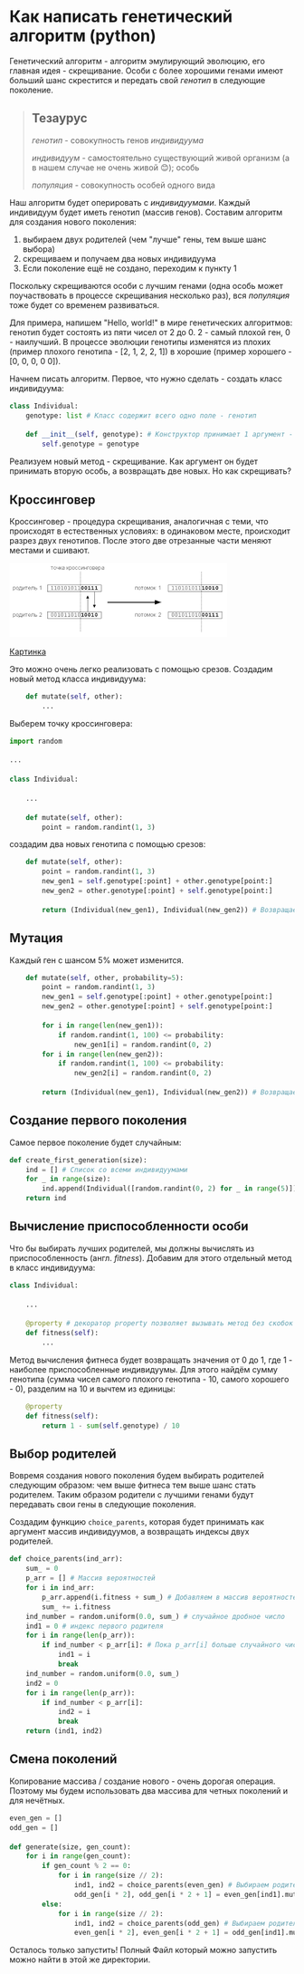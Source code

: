 # Как написать генетический алгоритм (python)

Генетический алгоритм - алгоритм эмулирующий эволюцию, его главная идея - скрещивание. Особи с более хорошими генами имеют больший шанс скрестится и передать свой _генотип_ в следующие поколение.

> ## Тезаурус
>
> _генотип_ - совокупность генов _индивидуума_
>
> _индивидуум_ - самостоятельно существующий живой организм (а в нашем случае не очень живой :blush:); особь
>
> _популяция_ - совокупность особей одного вида

Наш алгоритм будет оперировать с _индивидуумами_. Каждый индивидуум будет иметь генотип (массив генов). Составим алгоритм для создания нового поколения:

1. выбираем двух родителей (чем "лучше" гены, тем выше шанс выбора)
2. скрещиваем и получаем два новых индивидуума
3. Если поколение ещё не создано, переходим к пункту 1

Поскольку скрещиваются особи с лучшим генами (одна особь может поучаствовать в процессе скрещивания несколько раз), вся _популяция_ тоже будет со временем развиваться.

Для примера, напишем "Hello, world!" в мире генетических алгоритмов: генотип будет состоять из пяти чисел от 2 до 0. 2 - самый плохой ген, 0 - наилучший. В процессе эволюции генотипы изменятся из плохих (пример плохого генотипа - [2, 1, 2, 2, 1]) в хорошие (пример хорошего - [0, 0, 0, 0 0]).

Начнем писать алгоритм. Первое, что нужно сделать - создать класс индивидуума:

```python
class Individual:
    genotype: list # Класс содержит всего одно поле - генотип

    def __init__(self, genotype): # Конструктор принимает 1 аргумент - генотип
        self.genotype = genotype
```

Реализуем новый метод - скрещивание. Как аргумент он будет принимать вторую особь, а возвращать две новых. Но как скрещивать?

## Кроссинговер

Кроссинговер - процедура скрещивания, аналогичная с теми, что происходят в естественных условиях: в одинаковом месте, происходит разрез двух генотипов. После этого две отрезанные части меняют местами и сшивают.

![jj](index.png)

[Картинка](http://www.ievbras.ru/ecostat/Kiril/Library/Book1/Content392/Content392.htm)

Это можно очень легко реализовать с помощью срезов. Создадим новый метод класса индивидуума:

```python
    def mutate(self, other):
        ...
```

Выберем точку кроссинговера:

```python
import random

...

class Individual:
    
    ...

    def mutate(self, other):
        point = random.randint(1, 3)
```

создадим два новых генотипа с помощью срезов:

```python
    def mutate(self, other):
        point = random.randint(1, 3)
        new_gen1 = self.genotype[:point] + other.genotype[point:]
        new_gen2 = other.genotype[:point] + self.genotype[point:]

        return (Individual(new_gen1), Individual(new_gen2)) # Возвращаем две новых особи
```

## Мутация

Каждый ген с шансом 5% может изменится.

```python
    def mutate(self, other, probability=5):
        point = random.randint(1, 3)
        new_gen1 = self.genotype[:point] + other.genotype[point:]
        new_gen2 = other.genotype[:point] + self.genotype[point:]

        for i in range(len(new_gen1)):
            if random.randint(1, 100) <= probability:
                new_gen1[i] = random.randint(0, 2)
        for i in range(len(new_gen2)):
            if random.randint(1, 100) <= probability:
                new_gen2[i] = random.randint(0, 2)

        return (Individual(new_gen1), Individual(new_gen2)) # Возвращаем две новых особи
```

## Создание первого поколения

Самое первое поколение будет случайным:

```python
def create_first_generation(size):
    ind = [] # Список со всеми индивидуумами
    for _ in range(size):
        ind.append(Individual([random.randint(0, 2) for _ in range(5)])) # создаём список из 5 случайных элементов от 0 до 2
    return ind 
```

## Вычисление приспособленности особи

Что бы выбирать лучших родителей, мы должны вычислять из приспособленность (англ. _fitness_). Добавим для этого отдельный метод в класс индивидуума:

```python
class Individual:

    ...

    @property # декоратор property позволяет вызывать метод без скобок
    def fitness(self):
        ...
```

Метод вычисления фитнеса будет возвращать значения от 0 до 1, где 1 - наиболее приспособленные индивидуумы. Для этого найдём сумму генотипа (сумма чисел самого плохого генотипа - 10, самого хорошего - 0), разделим на 10 и вычтем из единицы:

```python
    @property
    def fitness(self):
        return 1 - sum(self.genotype) / 10
```

## Выбор родителей

Вовремя создания нового поколения будем выбирать родителей следующим образом: чем выше фитнеса тем выше шанс стать родителем. Таким образом родители с лучшими генами будут передавать свои гены в следующие поколения.

Создадим функцию `choice_parents`, которая будет принимать как аргумент массив индивидуумов, а возвращать индексы двух родителей.

```python
def choice_parents(ind_arr):
    sum_ = 0
    p_arr = [] # Массив вероятностей
    for i in ind_arr:
        p_arr.append(i.fitness + sum_) # Добавляем в массив вероятностей фитнес особи + сумма всех предыдущих элементов
        sum_ += i.fitness
    ind_number = random.uniform(0.0, sum_) # случайное дробное число
    ind1 = 0 # индекс первого родителя
    for i in range(len(p_arr)):
        if ind_number < p_arr[i]: # Пока p_arr[i] больше случайного числа, ни чего не делаем
            ind1 = i
            break
    ind_number = random.uniform(0.0, sum_)
    ind2 = 0
    for i in range(len(p_arr)):
        if ind_number < p_arr[i]:
            ind2 = i
            break
    return (ind1, ind2)
```

## Смена поколений

Копирование массива / создание нового - очень дорогая операция. Поэтому мы будем использовать два массива для четных поколений и для нечётных.

```python
even_gen = []
odd_gen = []

def generate(size, gen_count):
    for i in range(gen_count):
        if gen_count % 2 == 0:
            for i in range(size // 2):
                ind1, ind2 = choice_parents(even_gen) # Выбираем родителей
                odd_gen[i * 2], odd_gen[i * 2 + 1] = even_gen[ind1].mutate(even_gen[ind2])
        else:
            for i in range(size // 2):
                ind1, ind2 = choice_parents(odd_gen) # Выбираем родителей
                even_gen[i * 2], even_gen[i * 2 + 1] = odd_gen[ind1].mutate(odd_gen[ind2])
```

Осталось только запустить! Полный Файл который можно запустить можно найти в этой же директории.
